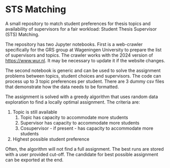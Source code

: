 # STS Matching

A small repository to match student preferences for thesis topics and availability of supervisors for a fair workload: Student Thesis Supervisor (STS) Matching.

The repository has two Jupyter notebooks. First is a web-crawler specifically for the GRS group at Wageningen University to prepare the list of supervisors and topics. The crawler works with the 2024 version of https://www.wur.nl. It may be necessary to update it if the website changes.

The second notebook is generic and can be used to solve the assignment problems between topics, student choices and supervisors. The code can process up to 3 topic preferences per student. There are 3 dummy csv files that demonstrate how the data needs to be formatted. 

The assignment is solved with a greedy algorithm that uses random data exploration to find a locally optimal assignment. The criteria are:

1. Topic is still available
    1. Topic has capacity to accommodate more students
    2. Supervisor has capacity to accommodate more students
    3. Cosupervisor - if present - has capacity to accommodate more students
2. Highest possible student preference

Often, the algorithm will not find a full assignment. The best runs are stored with a user provided cut-off. The candidate for best possible assignment can be exported at the end.